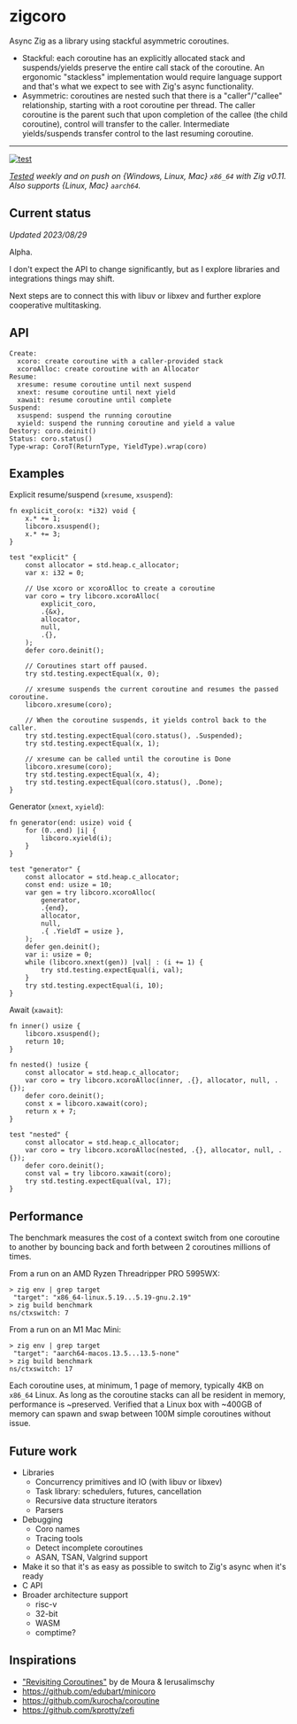 # zigcoro

Async Zig as a library using stackful asymmetric coroutines.

* Stackful: each coroutine has an explicitly allocated stack and
  suspends/yields preserve the entire call stack of the coroutine. An
  ergonomic "stackless" implementation would require language support and
  that's what we expect to see with Zig's async functionality.
* Asymmetric: coroutines are nested such that there is a "caller"/"callee"
  relationship, starting with a root coroutine per thread. The caller coroutine
  is the parent such that upon completion of the callee (the child coroutine),
  control will transfer to the caller. Intermediate yields/suspends transfer
  control to the last resuming coroutine.

---

[![test][ci-badge]][ci]

*[Tested][ci] weekly and on push on {Windows, Linux, Mac} `x86_64` with Zig v0.11. Also
supports {Linux, Mac} `aarch64`.*

## Current status

*Updated 2023/08/29*

Alpha.

I don't expect the API to change significantly, but as I explore libraries and
integrations things may shift.

Next steps are to connect this with libuv or libxev and further explore
cooperative multitasking.

## API

```
Create:
  xcoro: create coroutine with a caller-provided stack
  xcoroAlloc: create coroutine with an Allocator
Resume:
  xresume: resume coroutine until next suspend
  xnext: resume coroutine until next yield
  xawait: resume coroutine until complete
Suspend:
  xsuspend: suspend the running coroutine
  xyield: suspend the running coroutine and yield a value
Destory: coro.deinit()
Status: coro.status()
Type-wrap: CoroT(ReturnType, YieldType).wrap(coro)
```

## Examples

Explicit resume/suspend (`xresume`, `xsuspend`):

```zig
fn explicit_coro(x: *i32) void {
    x.* += 1;
    libcoro.xsuspend();
    x.* += 3;
}

test "explicit" {
    const allocator = std.heap.c_allocator;
    var x: i32 = 0;

    // Use xcoro or xcoroAlloc to create a coroutine
    var coro = try libcoro.xcoroAlloc(
        explicit_coro,
        .{&x},
        allocator,
        null,
        .{},
    );
    defer coro.deinit();

    // Coroutines start off paused.
    try std.testing.expectEqual(x, 0);

    // xresume suspends the current coroutine and resumes the passed coroutine.
    libcoro.xresume(coro);

    // When the coroutine suspends, it yields control back to the caller.
    try std.testing.expectEqual(coro.status(), .Suspended);
    try std.testing.expectEqual(x, 1);

    // xresume can be called until the coroutine is Done
    libcoro.xresume(coro);
    try std.testing.expectEqual(x, 4);
    try std.testing.expectEqual(coro.status(), .Done);
}
```

Generator (`xnext`, `xyield`):

```zig
fn generator(end: usize) void {
    for (0..end) |i| {
        libcoro.xyield(i);
    }
}

test "generator" {
    const allocator = std.heap.c_allocator;
    const end: usize = 10;
    var gen = try libcoro.xcoroAlloc(
        generator,
        .{end},
        allocator,
        null,
        .{ .YieldT = usize },
    );
    defer gen.deinit();
    var i: usize = 0;
    while (libcoro.xnext(gen)) |val| : (i += 1) {
        try std.testing.expectEqual(i, val);
    }
    try std.testing.expectEqual(i, 10);
}
```

Await (`xawait`):

```zig
fn inner() usize {
    libcoro.xsuspend();
    return 10;
}

fn nested() !usize {
    const allocator = std.heap.c_allocator;
    var coro = try libcoro.xcoroAlloc(inner, .{}, allocator, null, .{});
    defer coro.deinit();
    const x = libcoro.xawait(coro);
    return x + 7;
}

test "nested" {
    const allocator = std.heap.c_allocator;
    var coro = try libcoro.xcoroAlloc(nested, .{}, allocator, null, .{});
    defer coro.deinit();
    const val = try libcoro.xawait(coro);
    try std.testing.expectEqual(val, 17);
}
```

## Performance

The benchmark measures the cost of a context switch from one coroutine to
another by bouncing back and forth between 2 coroutines millions of times.

From a run on an AMD Ryzen Threadripper PRO 5995WX:

```
> zig env | grep target
 "target": "x86_64-linux.5.19...5.19-gnu.2.19"
> zig build benchmark
ns/ctxswitch: 7
```

From a run on an M1 Mac Mini:

```
> zig env | grep target
 "target": "aarch64-macos.13.5...13.5-none"
> zig build benchmark
ns/ctxswitch: 17
```

Each coroutine uses, at minimum, 1 page of memory, typically 4KB on `x86_64`
Linux. As long as the coroutine stacks can all be resident in memory,
performance is ~preserved. Verified that a Linux box with ~400GB of memory
can spawn and swap between 100M simple coroutines without issue.

## Future work

* Libraries
  * Concurrency primitives and IO (with libuv or libxev)
  * Task library: schedulers, futures, cancellation
  * Recursive data structure iterators
  * Parsers
* Debugging
    * Coro names
    * Tracing tools
    * Detect incomplete coroutines
    * ASAN, TSAN, Valgrind support
* Make it so that it's as easy as possible to switch to Zig's async when it's
  ready
* C API
* Broader architecture support
  * risc-v
  * 32-bit
  * WASM
  * comptime?

## Inspirations

* ["Revisiting Coroutines"][coropaper] by de Moura & Ierusalimschy
* https://github.com/edubart/minicoro
* https://github.com/kurocha/coroutine
* https://github.com/kprotty/zefi

[coropaper]: https://dl.acm.org/doi/pdf/10.1145/1462166.1462167
[ci]: https://github.com/rsepassi/zigcoro/actions/workflows/zig.yml?query=branch%3Amain
[ci-badge]: https://github.com/rsepassi/zigcoro/actions/workflows/zig.yml/badge.svg?query=branch%3Amain

